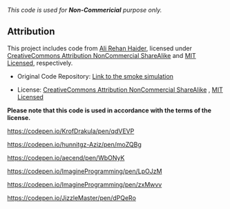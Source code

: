 *This code is used for **Non-Commericial** purpose only.* 

## Attribution

This project includes code from  [Ali Rehan Haider](https://codepen.io/Irehan), licensed under [CreativeCommons Attribution NonCommercial ShareAlike](https://creativecommons.org/licenses/by-nc-sa/3.0) and [MIT Licensed](https://opensource.org/license/mit/), respectively.

- Original Code Repository: [Link to the smoke simulation](https://codepen.io/Irehan/pen/YgyozL)
  
- License: [CreativeCommons Attribution NonCommercial ShareAlike](https://creativecommons.org/licenses/by-nc-sa/3.0) , 
            [MIT Licensed](https://opensource.org/license/mit/)

**Please note that this code is used in accordance with the terms of the license.**



https://codepen.io/KrofDrakula/pen/qdVEVP

https://codepen.io/hunnitgz-Aziz/pen/moZQBg

https://codepen.io/aecend/pen/WbONyK

https://codepen.io/ImagineProgramming/pen/LpOJzM

https://codepen.io/ImagineProgramming/pen/zxMwvv

https://codepen.io/JizzleMaster/pen/dPQeRo
